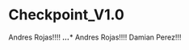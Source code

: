 # Checkpoint_V1.0
Andres Rojas!!!! *************...**************
Andres Rojas!!!!
Damian Perez!!!

